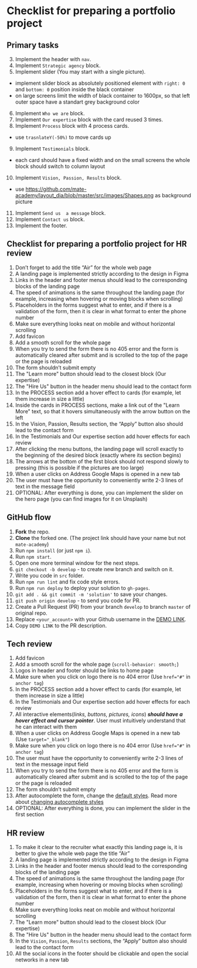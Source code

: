 # Checklist for preparing a portfolio project

## Primary tasks
3. Implement the header with `nav`.
4. Implement `Strategic agency` block.
5. Implement slider (You may start with a single picture).
- implement slider block as absolutely positioned element with `right: 0` and `bottom: 0` position inside the black container
- on large screens limit the width of black container to 1600px, so that left outer space have a standart grey background color
6. Implement `Who we are` block.
7. Implement `Our expertise` block with the card reused 3 times.
8. Implement `Process` block with 4 process cards.
- use `trasnlateY(-50%)` to move cards up
9. Implement `Testimonials` block.
- each card should have a fixed width and on the small screens the whole block should switch to column layout
10. Implement `Vision, Passion, Results` block.
- use https://github.com/mate-academy/layout_dia/blob/master/src/images/Shapes.png as background picture
11. Implement `Send us  a message` block.
12. Implement `Contact us` block.
13. Implement the footer.

## Checklist for preparing a portfolio project for HR review
1. Don’t forget to add the title “Air” for the whole web page
2. A landing page is implemented strictly according to the design in Figma
4. Links in the header and footer menus should lead to the corresponding blocks of the landing page
5. The speed of animations is the same throughout the landing page (for example, increasing when hovering or moving blocks when scrolling)
6. Placeholders in the forms suggest what to enter, and if there is a validation of the form, then it is clear in what format to enter the phone number
7. Make sure everything looks neat on mobile and without horizontal scrolling
8. Add favicon
9. Add a smooth scroll for the whole page
10. When you try to send the form there is no 405 error and the form is automatically cleared after submit and is scrolled to the top of the page or the page is reloaded
11. The form shouldn’t submit empty
12. The "Learn more" button should lead to the closest block (Our expertise)
13. The "Hire Us" button in the header menu should lead to the contact form
14. In the PROCESS section add a hover effect to cards (for example, let them increase in size a little)
15. Inside the cards in PROCESS sections, make a link out of the "Learn More" text, so that it hovers simultaneously with the arrow button on the left
16. In the Vision, Passion, Results section, the “Apply” button also should lead to the contact form
17. In the Testimonials and Our expertise section add hover effects for each review
18. After clicking the menu buttons, the landing page will scroll exactly to the beginning of the desired block (exactly where its section begins)
19. The arrows at the bottom of the first block should not respond slowly to pressing (this is possible if the pictures are too large)
20. When a user clicks on Address Google Maps is opened in a new tab
21. The user must have the opportunity to conveniently write 2-3 lines of text in the message field
22. OPTIONAL: After everything is done, you can implement the slider on the hero page (you can find images for it on Unsplash)


## GitHub flow
1. **Fork** the repo.
2. **Clone** the forked one. (The project link should have your name but not `mate-academy`)
3. Run `npm install` (or just `npm i`).
4. Run `npm start`.
5. Open one more terminal window for the next steps.
6. `git checkout -b develop` - to create new branch and switch on it.
7. Write you code in `src` folder.
8. Run `npm run lint` and fix code style errors.
9. Run `npm run deploy` to deploy your solution to `gh-pages`.
10. `git add . && git commit -m 'solution'` to save your changes.
11. `git push origin develop` - to send you code for PR.
12. Create a Pull Request (PR) from your branch `develop` to branch `master` of original repo.
13. Replace `<your_account>` with your Github username in the
    [DEMO LINK](https://<your_account>.github.io/layout_dia/).
14. Copy `DEMO LINK` to the PR description.


## Tech review
1. Add favicon
2. Add a smooth scroll for the whole page (`scroll-behavior: smooth;`)
3. Logos in header and footer should be links to home page
4. Make sure when you click on logo there is no 404 error (Use `href="#"` in `anchor tag`)
5. In the PROCESS section add a hover effect to cards (for example, let them increase in size a little)
6. In the Testimonials and Our expertise section add hover effects for each review
7. All interactive elements(*links, buttons, pictures, icons*) ***should have a hover effect and cursor pointer***. User must intuitively understand that he can interact with them
8. When a user clicks on Address Google Maps is opened in a new tab (Use `target="_blank"`)
9. Make sure when you click on logo there is no 404 error (Use `href="#"` in `anchor tag`)
10. The user must have the opportunity to conveniently write 2-3 lines of text in the message input field
11. When you try to send the form there is no 405 error and the form is automatically cleared after submit and is scrolled to the top of the page or the page is reloaded
12. The form shouldn’t submit empty
13. After autocomplete the form, change the [default styles](http://joxi.ru/EA4xgG8HXwL4lA). Read more about [changing autocomplete styles](https://css-tricks.com/snippets/css/change-autocomplete-styles-webkit-browsers/)
14. OPTIONAL: After everything is done, you can implement the slider in the first section

## HR review
1. To make it clear to the recruiter what exactly this landing page is, it is better to give the whole web page the title “Air”
2. A landing page is implemented strictly according to the design in Figma
3. Links in the header and footer menus should lead to the corresponding blocks of the landing page
4. The speed of animations is the same throughout the landing page (for example, increasing when hovering or moving blocks when scrolling)
5. Placeholders in the forms suggest what to enter, and if there is a validation of the form, then it is clear in what format to enter the phone number
6. Make sure everything looks neat on mobile and without horizontal scrolling
7. The "Learn more" button should lead to the closest block (Our expertise)
8. The "Hire Us" button in the header menu should lead to the contact form
9. In the `Vision`, `Passion`, `Results` sections, the “Apply” button also should lead to the contact form
10. All the social icons in the footer should be clickable and open the social networks in a new tab
